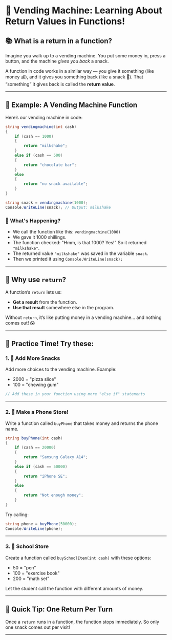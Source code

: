 # 🥤 Vending Machine: Learning About **Return Values** in Functions!

## 📚 What is a **return** in a function?

Imagine you walk up to a vending machine. You put some money in, press a button, and the machine *gives you back* a snack.

A function in code works in a similar way — you give it something (like money 💰), and it gives you something back (like a snack 🍫). That “something” it gives back is called the **return value**.

---

## 🔧 Example: A Vending Machine Function

Here’s our vending machine in code:

```csharp
string vendingmachine(int cash)
{
    if (cash == 1000)
    {
        return "milkshake";
    }
    else if (cash == 500)
    {
        return "chocolate bar";
    }
    else
    {
        return "no snack available";
    }
}

string snack = vendingmachine(1000);
Console.WriteLine(snack); // Output: milkshake
```

### 🧠 What's Happening?

* We call the function like this: `vendingmachine(1000)`
* We gave it 1000 shillings.
* The function checked: "Hmm, is that 1000? Yes!" So it returned `"milkshake"`.
* The returned value `"milkshake"` was saved in the variable `snack`.
* Then we printed it using `Console.WriteLine(snack);`

---

## 🤔 Why use `return`?

A function’s `return` lets us:

* **Get a result** from the function.
* **Use that result** somewhere else in the program.

Without `return`, it’s like putting money in a vending machine… and nothing comes out! 😱

---

## 🧪 Practice Time! Try these:

### 1. 🍕 Add More Snacks

Add more choices to the vending machine. Example:

* 2000 = "pizza slice"
* 100 = "chewing gum"

```csharp
// Add these in your function using more "else if" statements
```

---

### 2. 📱 Make a Phone Store!

Write a function called `buyPhone` that takes money and returns the phone name.

```csharp
string buyPhone(int cash)
{
    if (cash == 20000)
    {
        return "Samsung Galaxy A14";
    }
    else if (cash == 50000)
    {
        return "iPhone SE";
    }
    else
    {
        return "Not enough money";
    }
}
```

Try calling:

```csharp
string phone = buyPhone(50000);
Console.WriteLine(phone);
```

---

### 3. 🏫 School Store

Create a function called `buySchoolItem(int cash)` with these options:

* 50 = "pen"
* 100 = "exercise book"
* 200 = "math set"

Let the student call the function with different amounts of money.

---

## 🧼 Quick Tip: One Return Per Turn

Once a `return` runs in a function, the function stops immediately. So only one snack comes out per visit!

---


